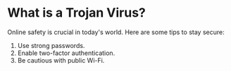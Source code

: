 
# What is a Trojan Virus?
Online safety is crucial in today's world. Here are some tips to stay secure:
1. Use strong passwords.
2. Enable two-factor authentication.
3. Be cautious with public Wi-Fi.
